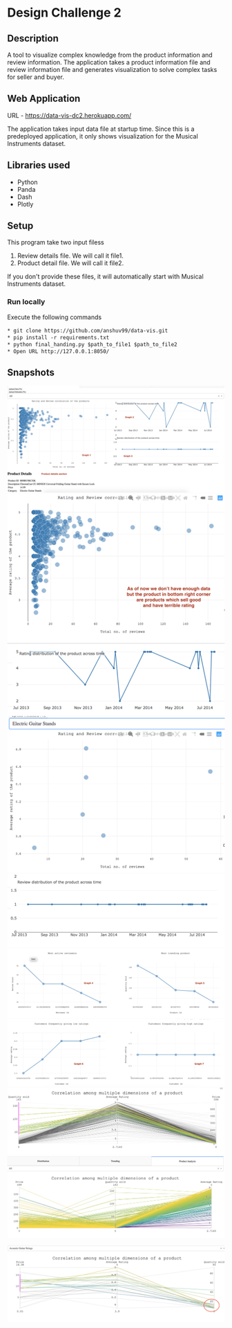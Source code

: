 # Design Challenge 2

## Description
A tool to visualize complex knowledge from the product information and review information. The application takes a product information file and review information file and generates visualization to solve complex tasks for seller and buyer.

## Web Application

URL - https://data-vis-dc2.herokuapp.com/

The application takes input data file at startup time. Since this is a predeployed application, it only shows visualization for the Musical Instruments dataset.
## Libraries used

* Python
* Panda
* Dash
* Plotly

## Setup

This program take two input filess
1) Review details file. We will call it file1.
2) Product detail file. We will call it file2.

If you don't provide these files, it will automatically start with Musical Instruments dataset.

### Run locally
Execute the following commands
```
* git clone https://github.com/anshuv99/data-vis.git
* pip install -r requirements.txt
* python final_handing.py $path_to_file1 $path_to_file2
* Open URL http://127.0.0.1:8050/
```

## Snapshots
![Image of Yaktocat](https://github.com/anshuv99/data-vis/blob/master/snaphots/Product_detail_graph.png)
![Image of Yaktocat](https://github.com/anshuv99/data-vis/blob/master/snaphots/overall_ratying_review.png)
![Image of Yaktocat](https://github.com/anshuv99/data-vis/blob/master/snaphots/rating_distribution_over_time.png)
![Image of Yaktocat](https://github.com/anshuv99/data-vis/blob/master/snaphots/rating_review_count_category.png)
![Image of Yaktocat](https://github.com/anshuv99/data-vis/blob/master/snaphots/review_distribution_over_time.png)
![Image of Yaktocat](https://github.com/anshuv99/data-vis/blob/master/snaphots/tredning_peoduct_active_reviewers.png)
![Image of Yaktocat](https://github.com/anshuv99/data-vis/blob/master/snaphots/customer_giving_low_rating_high_rating.png)
![Image of Yaktocat](https://github.com/anshuv99/data-vis/blob/master/snaphots/Focusing_on_major_selling_item_distribution.png)
![Image of Yaktocat](https://github.com/anshuv99/data-vis/blob/master/snaphots/parallel_coordinates_dimension_product.png)

![Image of Yaktocat](https://github.com/anshuv99/data-vis/blob/master/snaphots/Focusing_on_specific_price_range_and_category.png)
